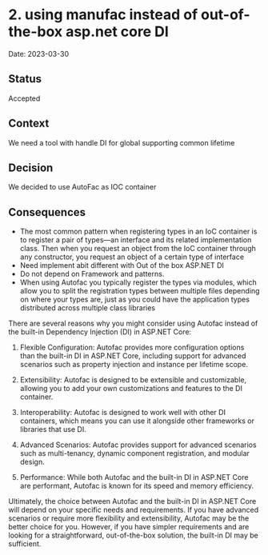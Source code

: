 # 2. using manufac instead of out-of-the-box asp.net core DI

Date: 2023-03-30

## Status

Accepted

## Context

We need a tool with handle DI for global supporting common lifetime 

## Decision

We decided to use AutoFac as IOC container

## Consequences

- The most common pattern when registering types in an IoC container is to register a pair of types—an interface and its related implementation class. Then when you request an object from the IoC container through any constructor, you request an object of a certain type of interface
- Need implement abit different with Out of the box ASP.NET DI
- Do not depend on Framework and patterns.
- When using Autofac you typically register the types via modules, which allow you to split the registration types between multiple files depending on where your types are, just as you could have the application types distributed across multiple class libraries

There are several reasons why you might consider using Autofac instead of the built-in Dependency Injection (DI) in ASP.NET Core:

1. Flexible Configuration: Autofac provides more configuration options than the built-in DI in ASP.NET Core, including support for advanced scenarios such as property injection and instance per lifetime scope.

2. Extensibility: Autofac is designed to be extensible and customizable, allowing you to add your own customizations and features to the DI container.

3. Interoperability: Autofac is designed to work well with other DI containers, which means you can use it alongside other frameworks or libraries that use DI.

4. Advanced Scenarios: Autofac provides support for advanced scenarios such as multi-tenancy, dynamic component registration, and modular design.

5. Performance: While both Autofac and the built-in DI in ASP.NET Core are performant, Autofac is known for its speed and memory efficiency.

Ultimately, the choice between Autofac and the built-in DI in ASP.NET Core will depend on your specific needs and requirements. If you have advanced scenarios or require more flexibility and extensibility, Autofac may be the better choice for you. However, if you have simpler requirements and are looking for a straightforward, out-of-the-box solution, the built-in DI may be sufficient.